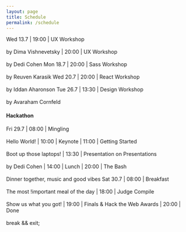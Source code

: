 ```yaml
---
layout: page
title: Schedule
permalink: /schedule
---
```


Wed 13.7 | 19:00 | UX Workshop <br /><br /> by Dima Vishnevetsky
         | 20:00 | UX Workshop <br /><br /> by Dedi Cohen
Mon 18.7 | 20:00 | Sass Workshop <br /><br /> by Reuven Karasik
Wed 20.7 | 20:00 | React Workshop <br /><br /> by Iddan Aharonson
Tue 26.7 | 13:30 | Design Workshop <br /><br /> by Avaraham Cornfeld


#### Hackathon

Fri 29.7 | 08:00 | Mingling <br /><br /> Hello World!
         | 10:00 | Keynote
         | 11:00 | Getting Started <br /><br /> Boot up those laptops!
         | 13:30 | Presentation on Presentations <br /><br /> by Dedi Cohen
         | 14:00 | Lunch
         | 20:00 | The Bash <br /><br /> Dinner together, music and good vibes
Sat 30.7 | 08:00 | Breakfast <br /><br /> The most !important meal of the day
         | 18:00 | Judge Compile <br /><br /> Show us what you got!
         | 19:00 | Finals & Hack the Web Awards
         | 20:00 | Done <br /><br /> break && exit;

